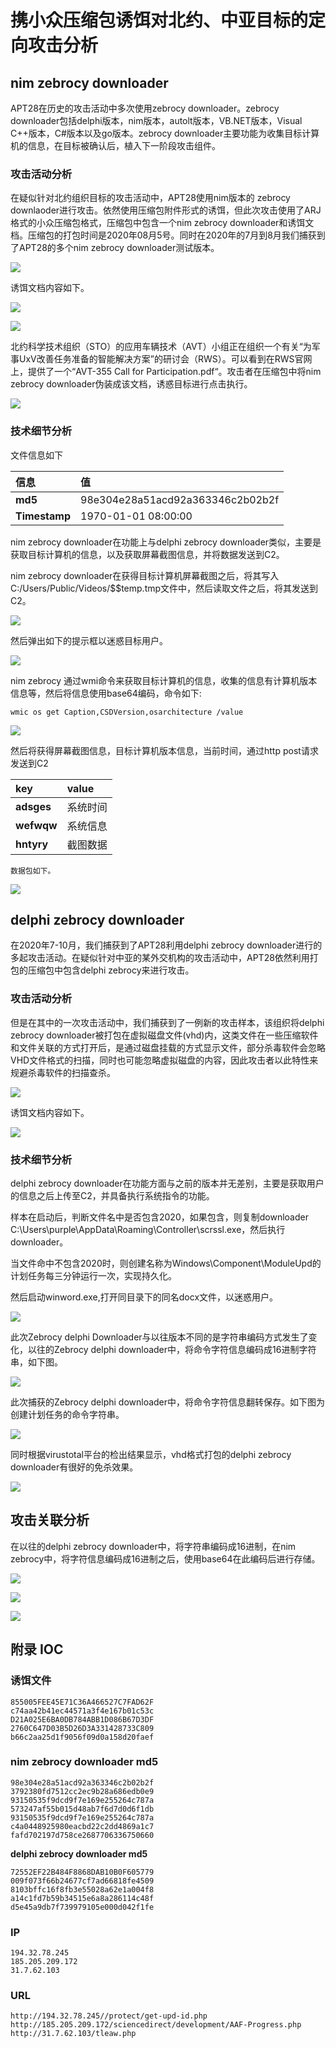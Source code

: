 # 携小众压缩包诱饵对北约、中亚目标的定向攻击分析

## nim zebrocy downloader

APT28在历史的攻击活动中多次使用zebrocy downloader。zebrocy downloader包括delphi版本，nim版本，autolt版本，VB.NET版本，Visual C++版本，C\#版本以及go版本。zebrocy downloader主要功能为收集目标计算机的信息，在目标被确认后，植入下一阶段攻击组件。

### **攻击活动分析**

在疑似针对北约组织目标的攻击活动中，APT28使用nim版本的 zebrocy downlaoder进行攻击。依然使用压缩包附件形式的诱饵，但此次攻击使用了ARJ格式的小众压缩包格式，压缩包中包含一个nim zebrocy downloader和诱饵文档。压缩包的打包时间是2020年08月5号。同时在2020年的7月到8月我们捕获到了APT28的多个nim zebrocy downloader测试版本。

![](../../../.gitbook/assets/image%20%28802%29.png)

诱饵文档内容如下。

![](../../../.gitbook/assets/image%20%28754%29.png)

![](../../../.gitbook/assets/image%20%28781%29.png)

北约科学技术组织（STO）的应用车辆技术（AVT）小组正在组织一个有关“为军事UxV改善任务准备的智能解决方案”的研讨会（RWS）。可以看到在RWS官网上，提供了一个“AVT-355 Call for Participation.pdf“。攻击者在压缩包中将nim zebrocy downloader伪装成该文档，诱惑目标进行点击执行。

![](../../../.gitbook/assets/image%20%28680%29.png)

### **技术细节分析**

文件信息如下

| **信息** | **值** |
| :--- | :--- |
| **md5** | 98e304e28a51acd92a363346c2b02b2f |
| **Timestamp** | 1970-01-01 08:00:00 |

nim zebrocy downloader在功能上与delphi zebrocy downloader类似，主要是获取目标计算机的信息，以及获取屏幕截图信息，并将数据发送到C2。

nim zebrocy downloader在获得目标计算机屏幕截图之后，将其写入C:/Users/Public/Videos/$$temp.tmp文件中，然后读取文件之后，将其发送到C2。

![](../../../.gitbook/assets/image%20%28736%29.png)

然后弹出如下的提示框以迷惑目标用户。

![](../../../.gitbook/assets/image%20%28698%29.png)

nim zebrocy 通过wmi命令来获取目标计算机的信息，收集的信息有计算机版本信息等，然后将信息使用base64编码，命令如下:

```text
wmic os get Caption,CSDVersion,osarchitecture /value
```

![](../../../.gitbook/assets/image%20%28688%29.png)

然后将获得屏幕截图信息，目标计算机版本信息，当前时间，通过http post请求发送到C2

| **key** | **value** |
| :--- | :--- |
| **adsges** | 系统时间 |
| **wefwqw** | 系统信息 |
| **hntyry** | 截图数据 |

    数据包如下。

![](../../../.gitbook/assets/image%20%28724%29.png)

## delphi zebrocy downloader

在2020年7-10月，我们捕获到了APT28利用delphi zebrocy downloader进行的多起攻击活动。在疑似针对中亚的某外交机构的攻击活动中，APT28依然利用打包的压缩包中包含delphi zebrocy来进行攻击。

### **攻击活动分析**

但是在其中的一次攻击活动中，我们捕获到了一例新的攻击样本，该组织将delphi zebrocy downloader被打包在虚拟磁盘文件\(vhd\)内，这类文件在一些压缩软件和文件关联的方式打开后，是通过磁盘挂载的方式显示文件，部分杀毒软件会忽略VHD文件格式的扫描，同时也可能忽略虚拟磁盘的内容，因此攻击者以此特性来规避杀毒软件的扫描查杀。

![](../../../.gitbook/assets/image%20%28714%29.png)

诱饵文档内容如下。

![](../../../.gitbook/assets/image%20%28692%29.png)

### **技术细节分析**

 delphi zebrocy downloader在功能方面与之前的版本并无差别，主要是获取用户的信息之后上传至C2，并具备执行系统指令的功能。

样本在启动后，判断文件名中是否包含2020，如果包含，则复制downloader C:\Users\purple\AppData\Roaming\Controller\scrssl.exe，然后执行downloader。

当文件命中不包含2020时，则创建名称为Windows\Component\ModuleUpd的计划任务每三分钟运行一次，实现持久化。

然后启动winword.exe,打开同目录下的同名docx文件，以迷惑用户。

![](../../../.gitbook/assets/image%20%28734%29.png)

此次Zebrocy delphi Downloader与以往版本不同的是字符串编码方式发生了变化，以往的Zebrocy delphi downloader中，将命令字符信息编码成16进制字符串，如下图。

![](../../../.gitbook/assets/image%20%28780%29.png)

此次捕获的Zebrocy delphi downloader中，将命令字符信息翻转保存。如下图为创建计划任务的命令字符串。

![](../../../.gitbook/assets/image%20%28750%29.png)

同时根据virustotal平台的检出结果显示，vhd格式打包的delphi zebrocy downloader有很好的免杀效果。

![](../../../.gitbook/assets/image%20%28744%29.png)

## 攻击关联分析

在以往的delphi zebrocy downloader中，将字符串编码成16进制，在nim zebrocy中，将字符信息编码成16进制之后，使用base64在此编码后进行存储。

![](../../../.gitbook/assets/image%20%28686%29.png)

![](../../../.gitbook/assets/image%20%28771%29.png)

![](../../../.gitbook/assets/image%20%28759%29.png)

## 附录 IOC 

### **诱饵文件**

```text
855005FEE45E71C36A466527C7FAD62F
c74aa42b41ec44571a3f4e167b01c53c
D21A025E6BA0DB784ABB1D086B67D3DF
2760C647D03B5D26D3A331428733C809
b66c2aa25d1f9056f09d0a158d20faef
```

### **nim zebrocy downloader md5**

```text
98e304e28a51acd92a363346c2b02b2f
3792380fd7512cc2ec9b28a686edb0e9
93150535f9dcd9f7e169e255264c787a
573247af55b015d48ab7f6d7d0d6f1db
93150535f9dcd9f7e169e255264c787a
c4a0448925980eacbd22c2dd4869a1c7
fafd702197d758ce2687706336750660
```

**delphi zebrocy downloader md5**

```text
72552EF22B484F8868DAB10B0F605779
009f073f66b24677cf7ad66818fe4509
8103bffc16f8fb3e55028a62e1a004f8
a14c1fd7b59b34515e6a8a286114c48f
d5e45a9db7f739979105e000d042f1fe
```

### **IP**

```text
194.32.78.245
185.205.209.172
31.7.62.103
```

###   **URL**

```text
http://194.32.78.245//protect/get-upd-id.php
http://185.205.209.172/sciencedirect/development/AAF-Progress.php
http://31.7.62.103/tleaw.php
```




